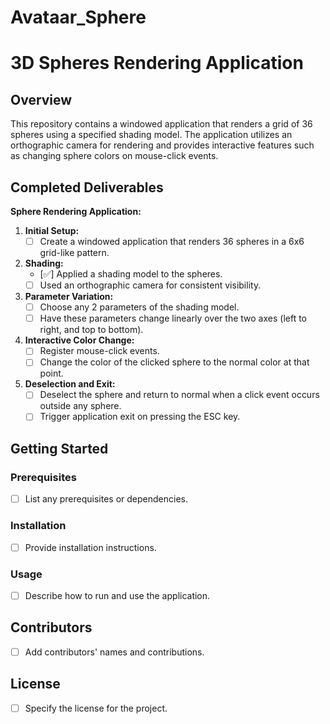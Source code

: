 # Avataar_Sphere


# 3D Spheres Rendering Application

## Overview

This repository contains a windowed application that renders a grid of 36 spheres using a specified shading model. The application utilizes an orthographic camera for rendering and provides interactive features such as changing sphere colors on mouse-click events.

## Completed Deliverables

**Sphere Rendering Application:**
1. **Initial Setup:**
    - [ ] Create a windowed application that renders 36 spheres in a 6x6 grid-like pattern.
2. **Shading:**
    - [✅]  Applied a shading model to the spheres.
    - [ ] Used an orthographic camera for consistent visibility.

3. **Parameter Variation:**
    - [ ] Choose any 2 parameters of the shading model.
    - [ ] Have these parameters change linearly over the two axes (left to right, and top to bottom).

4. **Interactive Color Change:**
    - [ ] Register mouse-click events.
    - [ ] Change the color of the clicked sphere to the normal color at that point.

5. **Deselection and Exit:**
    - [ ] Deselect the sphere and return to normal when a click event occurs outside any sphere.
    - [ ] Trigger application exit on pressing the ESC key.

## Getting Started

### Prerequisites
- [ ] List any prerequisites or dependencies.

### Installation
- [ ] Provide installation instructions.

### Usage
- [ ] Describe how to run and use the application.

## Contributors

- [ ] Add contributors' names and contributions.

## License

- [ ] Specify the license for the project.

